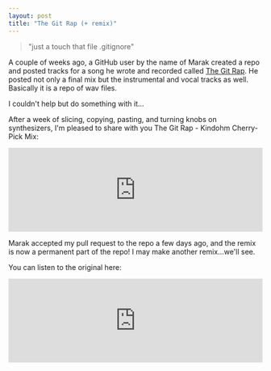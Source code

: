 ```yaml
---
layout: post
title: "The Git Rap (+ remix)"
---
```


<blockquote>
"just a touch that file .gitignore"
</blockquote>

<p>A couple of weeks ago, a GitHub user by the name of Marak created a repo and posted tracks for a song he wrote and recorded called <a href="https://github.com/Marak/The-Git-Rap">The Git Rap</a>. He posted not only a final mix but the instrumental and vocal tracks as well. Basically it is a repo of wav files.</p>



<p>I couldn't help but do something with it...</p>



<p>After a week of slicing, copying, pasting, and turning knobs on synthesizers, I'm pleased to share with you The Git Rap - Kindohm Cherry-Pick Mix:</p>



<p><iframe src="http://w.soundcloud.com/player/?url=http%3A%2F%2Fapi.soundcloud.com%2Ftracks%2F45775300&amp;show_artwork=true" frameborder="no" scrolling="no" width="100%" height="166"> </iframe></p>



<p>Marak accepted my pull request to the repo a few days ago, and the remix is now a permanent part of the repo! I may make another remix...we'll see.</p>



<p>You can listen to the original here:</p>



<p><iframe src="http://w.soundcloud.com/player/?url=http%3A%2F%2Fapi.soundcloud.com%2Ftracks%2F44915376&amp;show_artwork=true" frameborder="no" scrolling="no" width="100%" height="166"> </iframe></p>




